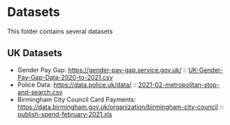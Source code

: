 # Datasets 

This folder contains several datasets 

## UK Datasets

- Gender Pay Gap: https://gender-pay-gap.service.gov.uk/ :: [UK-Gender-Pay-Gap-Data-2020-to-2021.csv](uk/UK-Gender-Pay-Gap-Data-2020-to-2021.csv)
- Police Data: https://data.police.uk/data/ :: [2021-02-metropolitan-stop-and-search.csv](uk/2021-02-metropolitan-stop-and-search.csv)
- Birmingham City Council Card Payments: https://data.birmingham.gov.uk/organization/birmingham-city-council :: [publish-spend-february-2021.xls](uk/publish-spend-february-2021.xls)